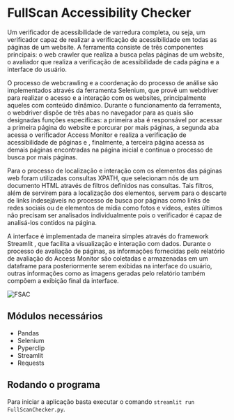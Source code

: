 # FullScan Accessibility Checker
Um verificador de acessibilidade de varredura completa, ou seja, um verificador capaz de realizar a verificação de acessibilidade em todas as páginas de um website. A ferramenta consiste de três componentes principais: o web crawler que realiza a busca pelas páginas de um website, o avaliador que realiza a verificação de acessibilidade de cada página e a interface do usuário.

O processo de webcrawling e a coordenação do processo de análise são implementados através da ferramenta Selenium, que provê um webdriver para realizar o acesso e a interação com os websites, principalmente aqueles com conteúdo dinâmico. Durante o funcionamento da ferramenta, o webdriver dispõe de três abas no navegador para as quais são designadas funções específicas: a primeira aba é responsável por acessar a primeira página do website e porcurar por mais páginas, a segunda aba acessa o verificador Access Monitor e realiza a verificação de acessibilidade de páginas e , finalmente, a terceira página acessa as demais páginas encontradas na página inicial e continua o processo de busca por mais páginas.

Para o processo de localização e interação com os elementos das páginas web foram utilizadas consultas XPATH, que selecionam nós de um documento HTML através de filtros definidos nas consultas. Tais filtros, além de servirem para a localização dos elementos, servem para o descarte de links indesejáveis no processo de busca por páginas como links de redes sociais ou de elementos de mídia como fotos e vídeos, estes últimos não precisam ser analisados individualmente pois o verificador é capaz de analisá-los contidos na página.

A interface é implementada de maneira simples através do framework Streamlit , que facilita a visualização e interação com dados. Durante o processo de avaliação de páginas, as informações fornecidas pelo relatório de avaliação do Access Monitor são coletadas e armazenadas em um dataframe para posteriormente serem exibidas na interface do usuário, outras informações como as imagens geradas pelo relatório também compõem a exibição final da interface.

![FSAC](https://github.com/user-attachments/assets/1f82f8fb-9cf6-4b8c-bff6-fd7bcbfa297f)

## Módulos necessários
- Pandas
- Selenium
- Pyperclip
- Streamlit
- Requests

## Rodando o programa
Para iniciar a aplicação basta executar o comando `streamlit run FullScanChecker.py`.
